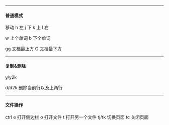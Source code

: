 ----
#### 普通模式

移动
h   左		j   下		k   上		l   右

w   上个单词		b   下个单词

gg  文档最上方		G   文档最下方

----
#### 复制&删除
y/y2k

d/d2k 删除当前行以及上两行

----
#### 文件操作
ctrl e	打开侧边栏
o		打开文件
t		打开另一个文件
tj/tk	切换页面
tc		关闭页面